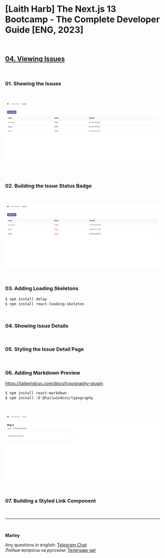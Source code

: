# [Laith Harb] The Next.js 13 Bootcamp - The Complete Developer Guide [ENG, 2023]

<br/>

## [04. Viewing Issues](https://github.com/webmakaka/Next.js-Projects-Build-an-Issue-Tracker/pull/2)

<br/>

### 01. Showing the Issues

<br/>

![Application](/img/pic-ch04-img01.png?raw=true)

<br/>

### 02. Building the Issue Status Badge

<br/>

![Application](/img/pic-ch04-img02.png?raw=true)

<br/>

### 03. Adding Loading Skeletons

```
$ npm install delay
$ npm install react-loading-skeleton
```

<br/>

### 04. Showing Issue Details

<br/>

### 05. Styling the Issue Detail Page

<br/>

### 06. Adding Markdown Preview

https://tailwindcss.com/docs/typography-plugin

```
$ npm install react-markdown
$ npm install -D @tailwindcss/typography
```

<br/>

![Application](/img/pic-ch04-img03.png?raw=true)

<br/>

### 07. Building a Styled Link Component

<br/>

---

<br/>

**Marley**

Any questions in english: <a href="https://jsdev.org/chat/">Telegram Chat</a>  
Любые вопросы на русском: <a href="https://jsdev.ru/chat/">Телеграм чат</a>
